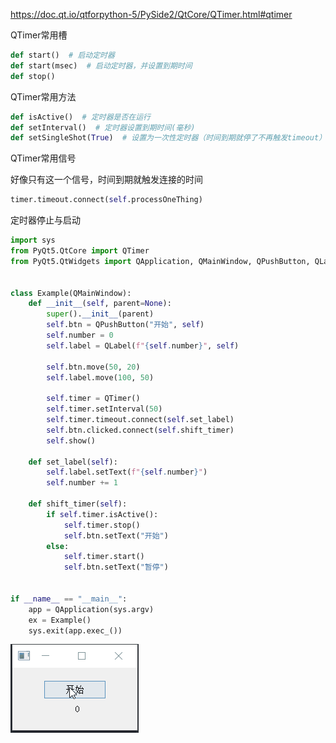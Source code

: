 https://doc.qt.io/qtforpython-5/PySide2/QtCore/QTimer.html#qtimer

QTimer常用槽

```python
def start()  # 启动定时器
def start(msec)  # 启动定时器，并设置到期时间
def stop()
```

QTimer常用方法

```python
def isActive()  # 定时器是否在运行
def setInterval()  # 定时器设置到期时间(毫秒)
def setSingleShot(True)  # 设置为一次性定时器（时间到期就停了不再触发timeout）
```

QTimer常用信号

好像只有这一个信号，时间到期就触发连接的时间

```python
timer.timeout.connect(self.processOneThing)
```



定时器停止与启动

```python
import sys
from PyQt5.QtCore import QTimer
from PyQt5.QtWidgets import QApplication, QMainWindow, QPushButton, QLabel


class Example(QMainWindow):
    def __init__(self, parent=None):
        super().__init__(parent)
        self.btn = QPushButton("开始", self)
        self.number = 0
        self.label = QLabel(f"{self.number}", self)

        self.btn.move(50, 20)
        self.label.move(100, 50)

        self.timer = QTimer()
        self.timer.setInterval(50)
        self.timer.timeout.connect(self.set_label)
        self.btn.clicked.connect(self.shift_timer)
        self.show()

    def set_label(self):
        self.label.setText(f"{self.number}")
        self.number += 1

    def shift_timer(self):
        if self.timer.isActive():
            self.timer.stop()
            self.btn.setText("开始")
        else:
            self.timer.start()
            self.btn.setText("暂停")


if __name__ == "__main__":
    app = QApplication(sys.argv)
    ex = Example()
    sys.exit(app.exec_())

```

![动态绘图](images/定时器的启动和停止.gif)